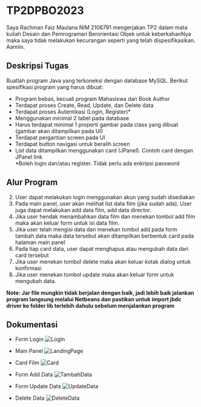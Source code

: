 # TP2DPBO2023
Saya Rachman Faiz Maulana NIM 2106791 mengerjakan TP2 dalam mata kuliah Desain dan Pemrograman Berorientasi Objek untuk keberkahanNya maka saya tidak melakukan kecurangan seperti yang telah dispesifikasikan. Aamiin.

## Deskripsi Tugas
Buatlah program Java yang terkoneksi dengan database MySQL. Berikut spesifikasi program yang harus dibuat:
* Program bebas, kecuali program Mahasiswa dan Book Author
* Terdapat proses Create, Read, Update, dan Delete data
* Terdapat proses Autentikasi (Login, Register)*
* Menggunakan minimal 2 tabel pada database
* Harus terdapat minimal 1 properti gambar pada class yang dibuat (gambar akan ditampilkan pada UI)
* Terdapat pergantian screen pada UI
* Terdapat button navigasi untuk beralih screen
* List data ditampilkan menggunakan card (JPanel). Contoh card dengan JPanel link\
*Boleh login dan/atau register. Tidak perlu ada enkripsi password

## Alur Program
2. User dapat melakukan login menggunakan akun yang sudah disediakan
3. Pada main panel, user akan melihat list data film (jika sudah ada). User juga dapat melakukan add data film, add data director.
4. Jika user hendak menambahkan data film dan menekan tombol add film maka akan keluar form untuk isi data film.
5. Jika user telah mengisi data dan menekan tombol add pada form tambah data maka data tersebut akan ditampilkan berbentuk card pada halaman main panel
6. Pada tiap card data, user dapat menghapus atau mengubah data dari card tersebut
7. Jika user menekan tombol delete maka akan keluar kotak dialog untuk konfirmasi
8. Jika user menekan tombol update maka akan keluar form untuk mengubah data.


**Note: Jar file mungkin tidak berjalan dengan baik, jadi lebih baik jalankan program langsung melalui Netbeans dan pastikan untuk import jbdc driver ke folder lib terlebih dahulu sebelum menjalankan program**
## Dokumentasi

* Form Login
![Login](https://user-images.githubusercontent.com/100756074/231345128-753f85f3-a567-4fe9-b10c-2e72fa290b97.png)

* Main Panel
![LandingPage](https://user-images.githubusercontent.com/100756074/231345144-97b557f1-35a2-4b57-9f19-1da6d87249b7.png)

* Card Film
![Card](https://user-images.githubusercontent.com/100756074/231345648-20abe67e-4ca3-41b0-828b-60b2cf5cc143.png)

* Form Add Data
![TambahData](https://user-images.githubusercontent.com/100756074/231345172-b1c28df0-9b98-4e9b-ab4b-81ffe2e8d2aa.png)

* Form Update Data
![UpdateData](https://user-images.githubusercontent.com/100756074/231345152-4a3eaf3a-2f9c-478d-8f17-6a379032ed3f.png)

* Delete Data 
![DeleteData](https://user-images.githubusercontent.com/100756074/231345120-0128b6a8-e689-4997-8b03-0a6e206f6702.png)
